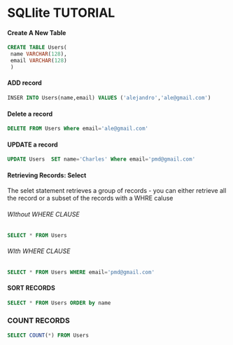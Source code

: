 # SQLlite TUTORIAL

#### Create A New Table
```sql
CREATE TABLE Users(
 name VARCHAR(128),
 email VARCHAR(128)
 )
```
#### ADD record
```sql
INSER INTO Users(name,email) VALUES ('alejandro','ale@gmail.com')
```

#### Delete a record
```sql
DELETE FROM Users Where email='ale@gmail.com'
```

#### UPDATE a record
```sql
UPDATE Users  SET name='Charles' Where email='pmd@gmail.com'
```
#### Retrieving Records: Select
The selet statement retrieves a group of records - you can either retrieve all the record or
a subset of the records with a WHRE caluse
###### WIthout WHERE CLAUSE
```sql
SELECT * FROM Users
```
###### WIth WHERE CLAUSE
```sql
SELECT * FROM Users WHERE email='pmd@gmail.com'
```
#### SORT RECORDS
```sql
SELECT * FROM Users ORDER by name
```
### COUNT RECORDS
```sql
SELECT COUNT(*) FROM Users
```

